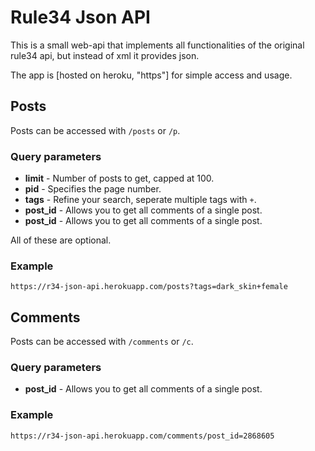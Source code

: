 # Rule34 Json API
This is a small web-api that implements all functionalities of the original rule34 api, but instead of xml it provides json.

The app is [hosted on heroku, "https"] for simple access and usage.

## Posts
Posts can be accessed with ```/posts``` or ```/p```.
### Query parameters
* **limit** - Number of posts to get, capped at 100.
* **pid** - Specifies the page number.
* **tags** - Refine your search, seperate multiple tags with ```+```.
* **post_id** - Allows you to get all comments of a single post.
* **post_id** - Allows you to get all comments of a single post.

All of these are optional.

### Example
    https://r34-json-api.herokuapp.com/posts?tags=dark_skin+female

## Comments
Posts can be accessed with ```/comments``` or ```/c```.
### Query parameters
* **post_id** - Allows you to get all comments of a single post.

### Example
    https://r34-json-api.herokuapp.com/comments/post_id=2868605